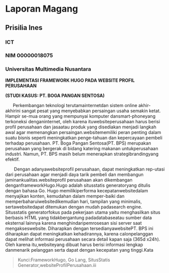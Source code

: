 # Laporan Magang

## Prisilia Ines
### ICT
### NIM 00000018075
### Universitas Multimedia Nusantara

**IMPLEMENTASI FRAMEWORK HUGO PADA WEBSITE PROFIL PERUSAHAAN**

**(STUDI KASUS: PT. BOGA PANGAN SENTOSA)**

&nbsp;&nbsp;&nbsp;&nbsp;&nbsp;&nbsp;Perkembangan teknologi terutamainternetdan sistem online akhir-akhirini sangat pesat yang menyebabkan persaingan usaha semakin ketat.  Hampir se-mua orang yang mempunyai komputer dansmart-phoneyang terkoneksi denganinternet, oleh karena ituwebsiteperusahaan harus berisi profil perusahaan dan jasaatau produk yang disediakan menjadi langkah awal agar memenangkan persaingan.websitememiliki  peran  penting  dalam  suatu  bisnis  seperti  meningkatkan  penge-tahuan dan kepercayaan pembeli terhadap perusahaan.  PT. Boga Pangan Sentosa(PT. BPS) merupakan perusahaan yang bergerak di bidang katering makanan untukperusahaan industri.  Namun, PT. BPS masih belum menerapkan strategibrandingyang efektif.  

&nbsp;&nbsp;&nbsp;&nbsp;&nbsp;&nbsp;&nbsp;Dengan adanyawebsiteprofil perusahaan, dapat meningkatkan rep-utasi  dari  perusahaan  agar  menjadi  daya  tarik  pembeli  dan  membangun  jaminankualitas.websiteprofil perusahaan akan dikembangan denganframeworkHugo.Hugo adalah situsstatis generatoryang ditulis dengan bahasa Go.  Hugo memilikiperforma kecepatanwebsitedalam menyajikan konten, kemudahan dalam memper-baiki dan memperbaharuiwebsitedikemudian hari, tampilan yang minimalis, sertawebsitedapat ditemukan dengan mudah padasearch engine. Situsstatis generatorfokus pada pekerjaan utama yaitu menghasilkan situs berbasis HTML yang tidakbergantung padadatabaseatau sumber data eksternal lainnya karena menghindaripemrosesan  sisi  server  saat  mengakseswebsite.   Diharapkan  dengan  tersedianyawebsitePT. BPS ini diharapkan dapat meningkatkan kehadirannya,  karena calonpelanggan  dapat  melihat  informasi  perusahaan  secara  detail  kapan  saja  (365d  x24h).   Oleh  karena  itu,websiteyang  dibuat  harus  berisi  informasi  lengkap  danmenarik pelanggan serta dapat dengan kecepatan yang tinggi.Kata 

> Kunci:FrameworkHugo,  Go  Lang,  SitusStatis Generator,websiteProfilPerusahaan.iii
